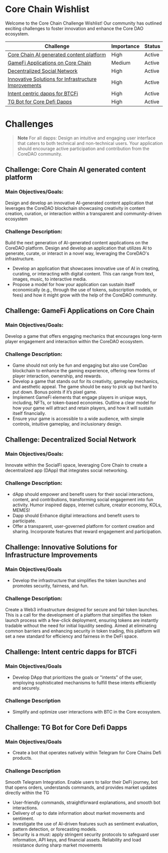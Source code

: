 # Core Chain Wishlist

Welcome to the Core Chain Challenge Wishlist! Our community has outlined exciting challenges to foster innovation and enhance the Core DAO ecosystem. 

| Challenge                                                    | Importance | Status |
| ------------------------------------------------------------ | ---------- | ------ |
| [Core Chain AI generated content platform](#challenge-core-chain-ai-generated-content-platform) | High       | Active |
| [GameFi Applications on Core Chain](#challenge-gamefi-applications-on-core-chain) | Medium       | Active |
| [Decentralized Social Network ](#challenge-decentralized-social-network) | High | Active |
| [Innovative Solutions for Infrastructure Improvements](#challenge-innovative-solutions-for-infrastructure-improvements) | High | Active |
| [Intent centric dapps for BTCFi](#challenge-intent-centric-dapps-for-btcfi) | High | Active |
| [TG Bot for Core Defi Dapps](#challenge-tg-bot-for-core-defi-dapps) | High | Active |


# Challenges

> **Note**
> For all dapps: Design an intuitive and engaging user interface that caters to both technical and non-technical users. Your application should encourage active participation and contribution from the CoreDAO community.


## Challenge: Core Chain AI generated content platform 

### Main Objectives/Goals:
Design and develop an innovative AI-generated content application that leverages the CoreDAO blockchain showcasing creativity in content creation, curation, or interaction within a transparent and community-driven ecosystem


### Challenge Description:
Build the next generation of AI-generated content applications on the CoreDAO platform. Design and develop an application that utilizes AI to generate, curate, or interact in a novel way, leveraging the CoreDAO's infrastructure. 
* Develop an application that showcases innovative use of AI in creating, curating, or interacting with digital content. This can range from text, images, music, to interactive
media.
* Propose a model for how your application can sustain itself economically (e.g., through the use of tokens, subscription models, or fees) and how it might grow with the help of the CoreDAO community.


## Challenge: GameFi Applications on Core Chain

### Main Objectives/Goals:

Develop a game that offers engaging mechanics that encourages long-term player engagement and interaction within the CoreDAO ecosystem.

### Challenge Description:

* Game should not only be fun and engaging but also use CoreDao blockchain to enhance the gaming experience, offering new forms of player interaction, ownership, and rewards.
* Develop a game that stands out for its creativity, gameplay mechanics, and aesthetic appeal. The game should be easy to pick up but hard to put down. Bonus points if it’s pixel game.
* Implement GameFi elements that engage players in unique ways, including, NFTs, or token-based economies. Outline a clear model for how your game will attract and retain players, and how it will sustain itself financially.
* Ensure your game is accessible to a wide audience, with simple controls, intuitive gameplay, and inclusionary design.


## Challenge: Decentralized Social Network 

### Main Objectives/Goals:
Innovate within the SocialFi space, leveraging Core Chain to create a decentralized app (DApp) that integrates social networking.

### Challenge Description:

* dApp should empower and benefit users for their social interactions, content, and contributions, transforming social engagement into fun activity. Humor inspired dapps, internet
culture, creator economy, KOLs, MEMES!
* Dapp should Enhance digital interactions and benefit users to participate.
* Offer a transparent, user-governed platform for content creation and sharing. Incorporate features that reward engagement and participation.


## Challenge: Innovative Solutions for Infrastructure Improvements

### Main Objectives/Goals

* Develop the infrastructure that simplifies the token launches and promotes security, fairness, and fun.

### Challenge Description:

Create a Web3 infrastructure designed for secure and fair token launches. This is a call for the development of a platform that simplifies the token launch process with a few-click deployment, ensuring tokens are instantly tradable without the need for initial liquidity seeding. Aimed at eliminating common barriers and enhancing security in token trading, this platform will set a new standard for efficiency and fairness in the DeFi space.


## Challenge: Intent centric dapps for BTCFi

### Main Objectives/Goals

* Develop DApp that prioritizes the goals or "intents" of the user, employing sophisticated mechanisms to fulfill these intents efficiently and securely.

### Challenge Description

* Simplify and optimize user interactions with BTC in the Core ecosystem.


## Challenge: TG Bot for Core Defi Dapps

### Main Objectives/Goals

* Create a bot that operates natively within Telegram for Core Chains Defi products.

### Challenge Description

Smooth Telegram Integration. Enable users to tailor their DeFi journey, bot that opens orders, understands commands, and provides market updates directly within the TG 
* User-friendly commands, straightforward explanations, and smooth bot interactions.
* Delivery of up to date information about market movements and sentiment.
* Investigate the use of AI-driven features such as sentiment evaluation, pattern detection, or forecasting models.
* Security is a must: apply stringent security protocols to safeguard user information, API keys, and financial assets. Reliability and load resistance during sharp
market movements

